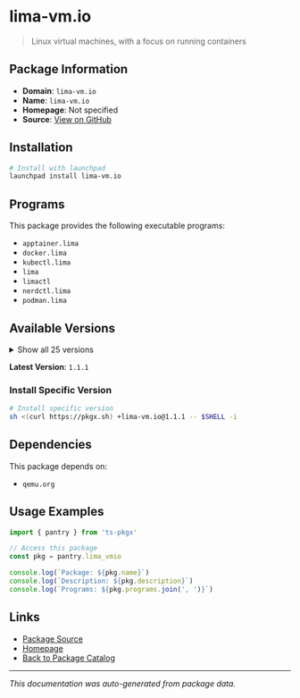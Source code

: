 # lima-vm.io

> Linux virtual machines, with a focus on running containers

## Package Information

- **Domain**: `lima-vm.io`
- **Name**: `lima-vm.io`
- **Homepage**: Not specified
- **Source**: [View on GitHub](https://github.com/pkgxdev/pantry/tree/main/projects/lima-vm.io/package.yml)

## Installation

```bash
# Install with launchpad
launchpad install lima-vm.io
```

## Programs

This package provides the following executable programs:

- `apptainer.lima`
- `docker.lima`
- `kubectl.lima`
- `lima`
- `limactl`
- `nerdctl.lima`
- `podman.lima`

## Available Versions

<details>
<summary>Show all 25 versions</summary>

- `1.1.1`, `1.1.0`, `1.0.7`, `1.0.6`, `1.0.5`
- `1.0.4`, `1.0.3`, `1.0.2`, `1.0.1`, `1.0.0`
- `0.23.2`, `0.23.1`, `0.23.0`, `0.22.0`, `0.21.0`
- `0.20.2`, `0.20.1`, `0.20.0`, `0.19.1`, `0.19.0`
- `0.18.0`, `0.17.2`, `0.17.1`, `0.17.0`, `0.16.0`

</details>

**Latest Version**: `1.1.1`

### Install Specific Version

```bash
# Install specific version
sh <(curl https://pkgx.sh) +lima-vm.io@1.1.1 -- $SHELL -i
```

## Dependencies

This package depends on:

- `qemu.org`

## Usage Examples

```typescript
import { pantry } from 'ts-pkgx'

// Access this package
const pkg = pantry.lima_vmio

console.log(`Package: ${pkg.name}`)
console.log(`Description: ${pkg.description}`)
console.log(`Programs: ${pkg.programs.join(', ')}`)
```

## Links

- [Package Source](https://github.com/pkgxdev/pantry/tree/main/projects/lima-vm.io/package.yml)
- [Homepage](#)
- [Back to Package Catalog](../../package-catalog.md)

---

*This documentation was auto-generated from package data.*
